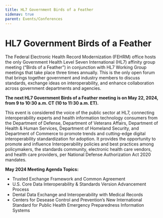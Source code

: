 ```yaml
---
title: HL7 Government Birds of a Feather
sidenav: true
parent: Events/Conferences
---
```

# HL7 Government Birds of a Feather

The Federal Electronic Health Record Modernization (FEHRM) office hosts the only Government Health Level Seven International (HL7) affinity group meeting
(“Birds of a Feather”) in conjunction with HL7 Working Group meetings that
take place three times annually. This is the only open forum that brings together government and industry members to discuss standards, exchange ideas on interoperability, and enhance collaboration across government departments and agencies.

**The next HL7 Government Birds of a Feather meeting is on May 22, 2024, from 9 to 10:30 a.m. CT (10 to 11:30 a.m. ET).** 

This event is considered the voice of the public sector at HL7, connecting interoperability experts and health information technology consumers from the Department of Defense, Department of Veterans Affairs, Department of Health & Human Services, Department of Homeland Security, and Department of Commerce to promote trends and cutting-edge digital interoperability standardization for adoption. It provides the opportunity to promote and influence Interoperability policies and best practices among policymakers, the standards community, electronic health care vendors, and health care providers,  per National Defense Authorization Act 2020 mandates.

**May 2024 Meeting Agenda Topics:**

- Trusted Exchange Framework and Common Agreement
- U.S. Core Data Interoperability & Standards Version Advancement Process
- Dental Data Exchange and Interoperability with Medical Records​
- Centers for Desease Control and Prevention’s New International Standard for Public Health Emergency Preparedness Information Systems




